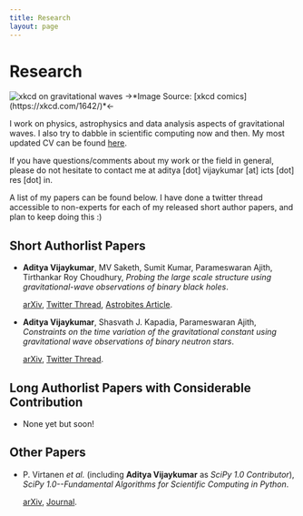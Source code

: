 ```yaml
---
title: Research
layout: page
---
```

# Research

<img src="https://imgs.xkcd.com/comics/gravitational_waves.png" alt="xkcd on gravitational waves">
->*Image Source: [xkcd comics](https://xkcd.com/1642/)*<-


I work on physics, astrophysics and data analysis aspects of gravitational waves. I also try to dabble in scientific computing now and then. My most updated CV can be found [here](https://github.com/adivijaykumar/resume/blob/master/resume.pdf).

If you have questions/comments about my work or the field in general, please do not hesitate to contact me at aditya [dot] vijaykumar [at] icts [dot] res [dot] in.

A list of my papers can be found below. I have done a twitter thread accessible to non-experts for each of my released short author papers, and plan to keep doing this :)

## Short Authorlist Papers

- **Aditya Vijaykumar**, MV Saketh, Sumit Kumar, Parameswaran Ajith, Tirthankar Roy Choudhury, *Probing the large scale structure using gravitational-wave observations of binary black holes*.

	[arXiv](https://arxiv.org/abs/2005.01111), [Twitter Thread](https://twitter.com/alsogoesbyV/status/1257520110853476358), [Astrobites Article](https://astrobites.org/2020/05/07/binary-black-holes-tangled-up-in-the-cosmic-web/).

- **Aditya Vijaykumar**, Shasvath J. Kapadia, Parameswaran Ajith, *Constraints on the time variation of the gravitational constant using gravitational wave observations of binary neutron stars*.

	[arXiv](https://arxiv.org/abs/2003.12832), [Twitter Thread](https://twitter.com/alsogoesbyV/status/1244833975920513024).

## Long Authorlist Papers with Considerable Contribution

- None yet but soon!

## Other Papers

- P. Virtanen *et al.* (including **Aditya Vijaykumar** as *SciPy 1.0 Contributor*), *SciPy 1.0--Fundamental Algorithms for Scientific Computing in Python*.

	[arXiv](https://arxiv.org/abs/1907.10121), [Journal](https://www.nature.com/articles/s41592-019-0686-2).